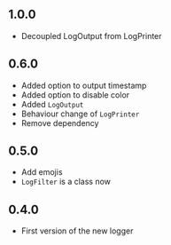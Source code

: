 ## 1.0.0
- Decoupled LogOutput from LogPrinter

## 0.6.0
- Added option to output timestamp
- Added option to disable color
- Added `LogOutput`
- Behaviour change of `LogPrinter`
- Remove dependency

## 0.5.0
- Add emojis
- `LogFilter` is a class now

## 0.4.0
- First version of the new logger